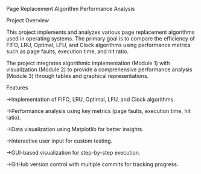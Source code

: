 Page Replacement Algorithm Performance Analysis

Project Overview

This project implements and analyzes various page replacement algorithms used in operating systems. The primary goal is to compare the efficiency of FIFO, LRU, Optimal, LFU, and Clock algorithms using performance metrics such as page faults, execution time, and hit ratio.

The project integrates algorithmic implementation (Module 1) with visualization (Module 2) to provide a comprehensive performance analysis (Module 3) through tables and graphical representations.

Features

->Implementation of FIFO, LRU, Optimal, LFU, and Clock algorithms.

->Performance analysis using key metrics (page faults, execution time, hit ratio).

->Data visualization using Matplotlib for better insights.

->Interactive user input for custom testing.

->GUI-based visualization for step-by-step execution.

->GitHub version control with multiple commits for tracking progress.

